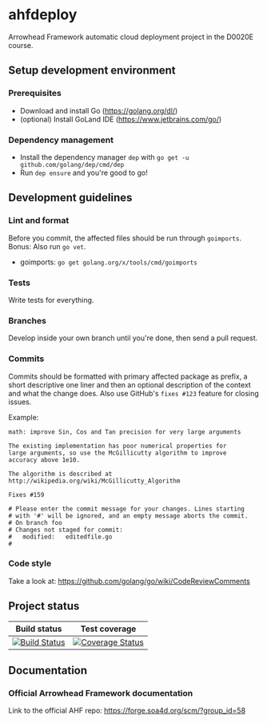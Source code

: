 ahfdeploy
=========
Arrowhead Framework automatic cloud deployment project in the D0020E course.

## Setup development environment
### Prerequisites
 * Download and install Go (https://golang.org/dl/)
 * (optional) Install GoLand IDE (https://www.jetbrains.com/go/)

### Dependency management
 * Install the dependency manager `dep` with `go get -u github.com/golang/dep/cmd/dep`
 * Run `dep ensure` and you're good to go!

## Development guidelines
### Lint and format
Before you commit, the affected files should be run through `goimports`. Bonus: Also run `go vet`.

 * goimports: `go get golang.org/x/tools/cmd/goimports`

### Tests
Write tests for everything.

### Branches
Develop inside your own branch until you're done, then send a pull request.

### Commits
Commits should be formatted with primary affected package as prefix, a short descriptive one liner and then an optional description of the context and what the change does. Also use GitHub's `fixes #123` feature for closing issues.

Example:
```
math: improve Sin, Cos and Tan precision for very large arguments

The existing implementation has poor numerical properties for
large arguments, so use the McGillicutty algorithm to improve
accuracy above 1e10.

The algorithm is described at http://wikipedia.org/wiki/McGillicutty_Algorithm

Fixes #159

# Please enter the commit message for your changes. Lines starting
# with '#' will be ignored, and an empty message aborts the commit.
# On branch foo
# Changes not staged for commit:
#	modified:   editedfile.go
#
```

### Code style
Take a look at: https://github.com/golang/go/wiki/CodeReviewComments

## Project status
| Build status | Test coverage |
|:------------:|:-------------:|
| [![Build Status](https://travis-ci.org/willeponken/d0020e-arrowhead.svg?branch=master)](https://travis-ci.org/willeponken/d0020e-arrowhead) | [![Coverage Status](https://coveralls.io/repos/github/willeponken/d0020e-arrowhead/badge.svg?branch=master)](https://coveralls.io/github/willeponken/d0020e-arrowhead?branch=master) |

## Documentation
### Official Arrowhead Framework documentation
Link to the official AHF repo: https://forge.soa4d.org/scm/?group_id=58
